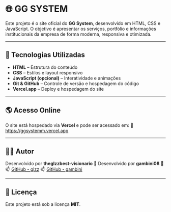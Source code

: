 # 🌐 GG SYSTEM 

Este projeto é o site oficial do **GG System**, desenvolvido em HTML, CSS e JavaScript.
O objetivo é apresentar os serviços, portfólio e informações institucionais da empresa de forma moderna, responsiva e otimizada.

---

## 🚀 Tecnologias Utilizadas

* **HTML** – Estrutura do conteúdo
* **CSS** – Estilos e layout responsivo
* **JavaScript (opcional)** – Interatividade e animações
* **Git & GitHub** – Controle de versão e hospedagem do código
* **Vercel.app** – Deploy e hospedagem do site

---

## 🌎 Acesso Online

O site está hospedado via **Vercel** e pode ser acessado em:
🔗 https://ggsystemm.vercel.app

---

## 🧑‍💻 Autor

Desenvolvido por **theglzzbest-visionario** 💙
Desenvolvido por **gambini08** 💙
📫 [GitHub - glzz](https://github.com/theglzzbest-visionario)
📫 [GitHub - gambini](https://github.com/gambini08)

---

## 📝 Licença

Este projeto está sob a licença **MIT**.
